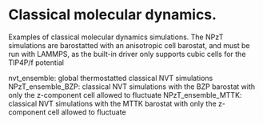Classical molecular dynamics. 
=============================

Examples of classical molecular dynamics simulations. 
The NPzT simulations are barostatted with an anisotropic cell barostat, and must be run with LAMMPS,
as the built-in driver only supports cubic cells for the TIP4P/f potential

nvt_ensemble: global thermostatted classical NVT simulations
NPzT_ensemble_BZP: classical NVT simulations with the BZP barostat with only the z-component cell allowed to fluctuate
NPzT_ensemble_MTTK: classical NVT simulations with the MTTK barostat with only the z-component cell allowed to fluctuate
